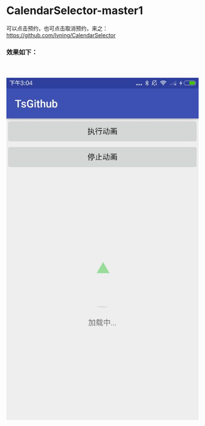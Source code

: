 # CalendarSelector-master1
可以点击预约，也可点击取消预约，来之：https://github.com/lvning/CalendarSelector

### 效果如下：
 
###
 ![image](https://github.com/yytangsheng/LoadViewTest/blob/master/raw/img.jpg)
